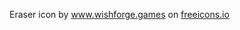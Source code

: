 Eraser icon by <a href="https://freeicons.io/profile/2257">www.wishforge.games</a> on <a href="https://freeicons.io">freeicons.io</a>